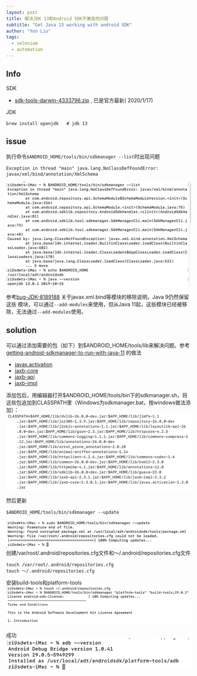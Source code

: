 ```yaml
---
layout: post
title: 解决JDK 13和Android SDK不兼容的问题
subtitle: "Get Java 13 working with android SDK"
author: "Yon Liu"
tags:
  - selenium
  - automation
---
```


## Info
SDK    
-  [sdk-tools-darwin-4333796.zip](https://dl.google.com/android/repository/sdk-tools-darwin-4333796.zip) , 已是官方最新(
2020/1/17)

JDK
```shell script
brew install openjdk   # jdk 13
```    


## issue
执行命令`$ANDROID_HOME/tools/bin/sdkmanager --list`时出现问题
```
Exception in thread "main" java.lang.NoClassDefFoundError: javax/xml/bind/annotation/XmlSchema
```
![](/images/automation/sdkmanager-java-error.png)

参考[bug-JDK-8189188](https://bugs.openjdk.java.net/browse/JDK-8189188) 关于javax.xml.bind等模块的移除说明，Java 9仍然保留这些
模块，可以通过`--add-modules`来使用，但从Java 11起，这些模块已经被移除，无法通过`--add-modules`使用。


## solution
可以通过添加需要的包（如下）到$ANDROID_HOME/tools/lib来解决问题。参考[getting-android-sdkmanager-to-run-with-java-11](https://stackoverflow.com/questions/53076422/getting-android-sdkmanager-to-run-with-java-11) 的做法
- [javax.activation](https://search.maven.org/artifact/com.sun.activation/javax.activation)
- [jaxb-core](https://search.maven.org/artifact/com.sun.xml.bind/jaxb-core)
- [jaxb-api](https://search.maven.org/artifact/javax.xml.bind/jaxb-api)
- [jaxb-impl](https://search.maven.org/artifact/com.sun.xml.bind/jaxb-impl)

添加包后，用编辑器打开$ANDROID_HOME/tools/bin下的sdkmanager.sh，将这些包追加到CLASSPATH里（Windows为sdkmanager.bat，按windows做法添加）：
![](/images/automation/attach-to-CLASSPATH.png)

然后更新
```shell
$ANDROID_HOME/tools/bin/sdkmanager --update
```

![](/images/automation/android-repositories.cfg-could-not-be-loaded.png)
创建/var/root/.android/repositories.cfg文件和～/.android/repositories.cfg文件
```shell
touch /var/root/.android/repositories.cfg
touch ～/.android/repositories.cfg
```
安装build-tools和platform-tools
![](/images/automation/install-build-tools-platform-tools.png)

成功
![](/images/automation/adb-version.png)